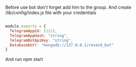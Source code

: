 Before use bot don't forget add him to the group.
And create /lib/config/index.js file with your credentials
```js

module.exports = {
  TelegramAppId: 11111,
  TelegramAppHash: "string",
  TelegramBotApiKey: "string",
  DatabasebUrl: "mongodb://127.0.0.1/resend_bot"
}

```
And run
npm start


